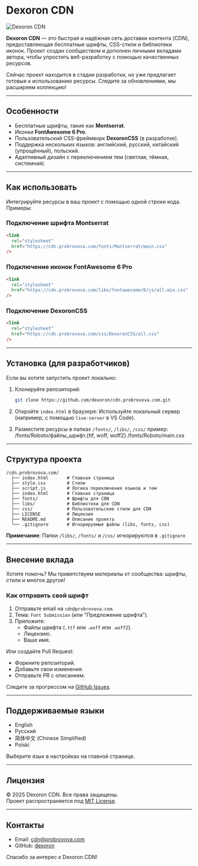 # Dexoron CDN

![Dexoron CDN](https://via.placeholder.com/150) <!-- Замените на логотип, если есть -->

**Dexoron CDN** — это быстрая и надёжная сеть доставки контента (CDN), предоставляющая бесплатные шрифты, CSS-стили и библиотеки иконок. Проект создан сообществом и дополнен личными вкладами автора, чтобы упростить веб-разработку с помощью качественных ресурсов.

Сейчас проект находится в стадии разработки, но уже предлагает готовые к использованию ресурсы. Следите за обновлениями, мы расширяем коллекцию!

---

## Особенности

- Бесплатные шрифты, такие как **Montserrat**.
- Иконки **FontAwesome 6 Pro**.
- Пользовательский CSS-фреймворк **DexoronCSS** (в разработке).
- Поддержка нескольких языков: английский, русский, китайский (упрощённый), польский.
- Адаптивный дизайн с переключением тем (светлая, тёмная, системная).

---

## Как использовать

Интегрируйте ресурсы в ваш проект с помощью одной строки кода. Примеры:

### Подключение шрифта Montserrat

```html
<link
  rel="stylesheet"
  href="https://cdn.probrovova.com/fonts/Montserrat/main.css"
/>
```

### Подключение иконок FontAwesome 6 Pro

```html
<link
  rel="stylesheet"
  href="https://cdn.probrovova.com/libs/fontawesome/6/js/all.min.css"
/>
```

### Подключение DexoronCSS

```html
<link
  rel="stylesheet"
  href="https://cdn.probrovova.com/css/DexoronCSS/all.css"
/>
```

---

## Установка (для разработчиков)

Если вы хотите запустить проект локально:

1. Клонируйте репозиторий:

   ```bash
   git clone https://github.com/dexoron/cdn.probrovova.com.git
   ```

2. Откройте `index.html` в браузере:
   Используйте локальный сервер (например, с помощью `live-server` в VS Code).

3. Разместите ресурсы в папках `/fonts/`, `/libs/`, `/css/` пример:
   /fonts/Roboto/файлы_шрифт.{ttf, woff, woff2}
   /fonts/Roboto/main.css

---

## Структура проекта

```
/cdn.probrovova.com/
  ├── index.html       # Главная страница
  ├── style.css        # Стили
  ├── script.js        # Логика переключения языков и тем
  ├── index.html       # Главная страница
  ├── fonts/           # Шрифты для CDN
  ├── libs/            # Библиотеки для CDN
  ├── css/             # Пользовательские стили для CDN
  ├── LICENSE          # Лицензия
  ├── README.md        # Описание проекта
  └── .gitignore       # Игнорируемые файлы (libs, fonts, css)
```

**Примечание**: Папки `/libs/`, `/fonts/` и `/css/` игнорируются в `.gitignore`

---

## Внесение вклада

Хотите помочь? Мы приветствуем материалы от сообщества: шрифты, стили и многое другое!

### Как отправить свой шрифт

1. Отправьте email на `cdn@probrovova.com`.
2. Тема: `Font Submission` (или "Предложение шрифта").
3. Приложите:
   - Файлы шрифта (`.ttf` или `.woff` или `.woff2`).
   - Лицензию.
   - Ваше имя.

Или создайте Pull Request:

- Форкните репозиторий.
- Добавьте свои изменения.
- Отправьте PR с описанием.

Следите за прогрессом на [GitHub Issues](https://github.com/dexoron/cdn.probrovova.com/issues).

---

## Поддерживаемые языки

- English
- Русский
- 简体中文 (Chinese Simplified)
- Polski

Выберите язык в настройках на главной странице.

---

## Лицензия

© 2025 Dexoron CDN. Все права защищены.  
Проект распространяется под [MIT License](LICENSE).

---

## Контакты

- Email: [cdn@probrovova.com](mailto:cdn@probrovova.com)
- GitHub: [dexoron](https://github.com/dexoron)

Спасибо за интерес к Dexoron CDN!
